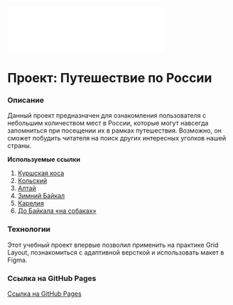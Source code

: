 ![](./images/logo.svg)
# Проект: Путешествие по России

### Описание
Данный проект предназначен для ознакомления пользователя с небольшим количеством мест в России, которые могут навсегда запомниться при посещении их в рамках путешествия. Возможно, он сможет побудить читателя на поиск других интересных уголков нашей страны.

**Используемые ссылки**
1. [Куршская коса](http://park-kosa.ru)
2. [Кольский](https://yourshot.nationalgeographic.com/photos/?keywords=kolskiy)
3. [Алтай](https://www.facebook.com/vera.bashmakova/posts/10156011613718822)
4. [Зимний Байкал](https://vk.com/baikalmile)
5. [Карелия](http://vodlozero.ru)
6. [До Байкала «на собаках»](https://stampsy.com/na-elektrichkakh-do-baikala)

### Технологии
Этот учебный проект впервые позволил применить на практике Grid Layout, познакомиться с адаптивной версткой и использовать макет в Figma.

### Ссылка на GitHub Pages
[Ссылка на GitHub Pages](https://yansamoilov.github.io/russian-travel/index.html)
